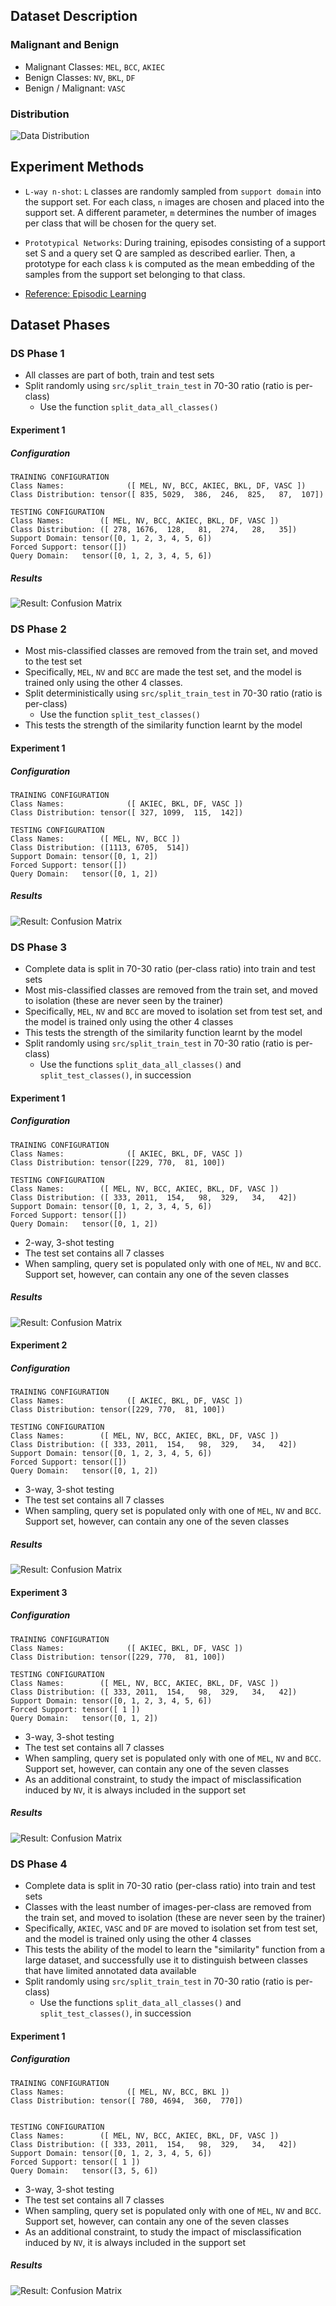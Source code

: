## Dataset Description

### Malignant and Benign
- Malignant Classes: `MEL`, `BCC`, `AKIEC` 
- Benign Classes: `NV`, `BKL`, `DF`
- Benign / Malignant: `VASC`

### Distribution

![Data Distribution](/assets/ISIC18_T3_Distribution.png)


## Experiment Methods

- `L-way n-shot`: `L` classes are randomly sampled from `support domain` into the support set. For each class, `n` images are chosen and placed into the support set. A different parameter, `m` determines the number of images per class that will be chosen for the query set. 

- `Prototypical Networks`: During training, episodes consisting of a support set S and a query set Q are sampled as described earlier. Then, a prototype for each class `k` is computed as the mean embedding of the samples
from the support set belonging to that class.

- [Reference: Episodic Learning](https://openreview.net/pdf?id=bJaZ8leI0QJ)

## Dataset Phases

### DS Phase 1

- All classes are part of both, train and test sets
- Split randomly using `src/split_train_test` in 70-30 ratio (ratio is per-class)
    - Use the function `split_data_all_classes()`

#### Experiment 1

##### Configuration
```
TRAINING CONFIGURATION
Class Names:              ([ MEL, NV, BCC, AKIEC, BKL, DF, VASC ])
Class Distribution: tensor([ 835, 5029,  386,  246,  825,   87,  107])

TESTING CONFIGURATION
Class Names:        ([ MEL, NV, BCC, AKIEC, BKL, DF, VASC ])
Class Distribution: ([ 278, 1676,  128,   81,  274,   28,   35])
Support Domain: tensor([0, 1, 2, 3, 4, 5, 6])
Forced Support: tensor([])
Query Domain:   tensor([0, 1, 2, 3, 4, 5, 6])
```

##### Results
![Result: Confusion Matrix](/assets/confusion-matrix/ds-phase-1_exp-1.jpg)

### DS Phase 2

- Most mis-classified classes are removed from the train set, and moved to the test set
- Specifically, `MEL`, `NV` and `BCC` are made the test set, and the model is trained only using the other 4 classes.
- Split deterministically using `src/split_train_test` in 70-30 ratio (ratio is per-class)
    - Use the function `split_test_classes()`
- This tests the strength of the similarity function learnt by the model

#### Experiment 1

##### Configuration
```
TRAINING CONFIGURATION
Class Names:              ([ AKIEC, BKL, DF, VASC ])
Class Distribution: tensor([ 327, 1099,  115,  142])

TESTING CONFIGURATION
Class Names:        ([ MEL, NV, BCC ])
Class Distribution: ([1113, 6705,  514])
Support Domain: tensor([0, 1, 2])
Forced Support: tensor([])
Query Domain:   tensor([0, 1, 2])
```

##### Results
![Result: Confusion Matrix](/assets/confusion-matrix/ds-phase-2_exp-1.jpg)

### DS Phase 3

- Complete data is split in 70-30 ratio (per-class ratio) into train and test sets
- Most mis-classified classes are removed from the train set, and moved to isolation (these are never seen by the trainer)
- Specifically, `MEL`, `NV` and `BCC` are moved to isolation set from test set, and the model is trained only using the other 4 classes
- This tests the strength of the similarity function learnt by the model
- Split randomly using `src/split_train_test` in 70-30 ratio (ratio is per-class)
    - Use the functions `split_data_all_classes()` and `split_test_classes()`, in succession


#### Experiment 1

##### Configuration
```
TRAINING CONFIGURATION
Class Names:              ([ AKIEC, BKL, DF, VASC ])
Class Distribution: tensor([229, 770,  81, 100])

TESTING CONFIGURATION
Class Names:        ([ MEL, NV, BCC, AKIEC, BKL, DF, VASC ])
Class Distribution: ([ 333, 2011,  154,   98,  329,   34,   42])
Support Domain: tensor([0, 1, 2, 3, 4, 5, 6])
Forced Support: tensor([])
Query Domain:   tensor([0, 1, 2])
```

- 2-way, 3-shot testing
- The test set contains all 7 classes
- When sampling, query set is populated only with one of `MEL`, `NV` and `BCC`. Support set, however, can contain any one of the seven classes

##### Results
![Result: Confusion Matrix](/assets/confusion-matrix/ds-phase-3_exp-1.jpg)

#### Experiment 2

##### Configuration
```
TRAINING CONFIGURATION
Class Names:              ([ AKIEC, BKL, DF, VASC ])
Class Distribution: tensor([229, 770,  81, 100])

TESTING CONFIGURATION
Class Names:        ([ MEL, NV, BCC, AKIEC, BKL, DF, VASC ])
Class Distribution: ([ 333, 2011,  154,   98,  329,   34,   42])
Support Domain: tensor([0, 1, 2, 3, 4, 5, 6])
Forced Support: tensor([])
Query Domain:   tensor([0, 1, 2])
```

- 3-way, 3-shot testing
- The test set contains all 7 classes
- When sampling, query set is populated only with one of `MEL`, `NV` and `BCC`. Support set, however, can contain any one of the seven classes

##### Results
![Result: Confusion Matrix](/assets/confusion-matrix/ds-phase-3_exp-2.jpg)



#### Experiment 3

##### Configuration
```
TRAINING CONFIGURATION
Class Names:              ([ AKIEC, BKL, DF, VASC ])
Class Distribution: tensor([229, 770,  81, 100])

TESTING CONFIGURATION
Class Names:        ([ MEL, NV, BCC, AKIEC, BKL, DF, VASC ])
Class Distribution: ([ 333, 2011,  154,   98,  329,   34,   42])
Support Domain: tensor([0, 1, 2, 3, 4, 5, 6])
Forced Support: tensor([ 1 ])
Query Domain:   tensor([0, 1, 2])
```

- 3-way, 3-shot testing
- The test set contains all 7 classes
- When sampling, query set is populated only with one of `MEL`, `NV` and `BCC`. Support set, however, can contain any one of the seven classes
- As an additional constraint, to study the impact of misclassification induced by `NV`, it is always included in the support set

##### Results
![Result: Confusion Matrix](/assets/confusion-matrix/ds-phase-3_exp-3.jpg)


### DS Phase 4

- Complete data is split in 70-30 ratio (per-class ratio) into train and test sets
- Classes with the least number of images-per-class are removed from the train set, and moved to isolation (these are never seen by the trainer)
- Specifically, `AKIEC`, `VASC` and `DF` are moved to isolation set from test set, and the model is trained only using the other 4 classes
- This tests the ability of the model to learn the "similarity" function from a large dataset, and successfully use it to distinguish between classes that have limited annotated data available
- Split randomly using `src/split_train_test` in 70-30 ratio (ratio is per-class)
    - Use the functions `split_data_all_classes()` and `split_test_classes()`, in succession

#### Experiment 1

##### Configuration
```
TRAINING CONFIGURATION
Class Names:              ([ MEL, NV, BCC, BKL ])
Class Distribution: tensor([ 780, 4694,  360,  770])


TESTING CONFIGURATION
Class Names:        ([ MEL, NV, BCC, AKIEC, BKL, DF, VASC ])
Class Distribution: ([ 333, 2011,  154,   98,  329,   34,   42])
Support Domain: tensor([0, 1, 2, 3, 4, 5, 6])
Forced Support: tensor([ 1 ])
Query Domain:   tensor([3, 5, 6])
```

- 3-way, 3-shot testing
- The test set contains all 7 classes
- When sampling, query set is populated only with one of `MEL`, `NV` and `BCC`. Support set, however, can contain any one of the seven classes
- As an additional constraint, to study the impact of misclassification induced by `NV`, it is always included in the support set

##### Results

![Result: Confusion Matrix](/assets/confusion-matrix/ds-phase-4_exp-1.jpg)